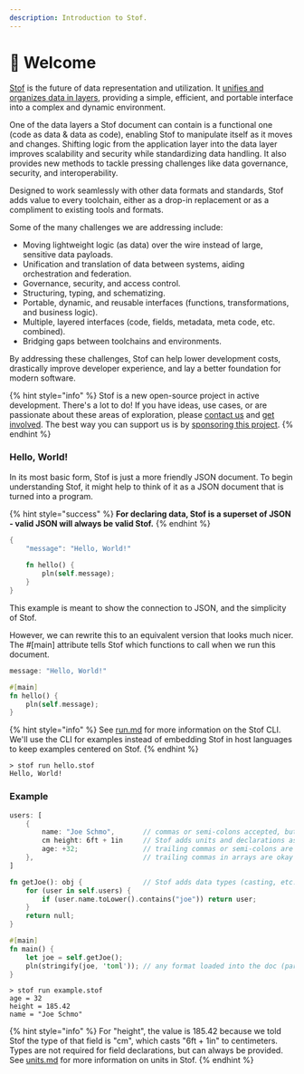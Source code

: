 ```yaml
---
description: Introduction to Stof.
---
```


# 🚀 Welcome

[Stof](https://stof.dev) is the future of data representation and utilization. It [unifies and organizes data in layers](book/introduction-and-design.md), providing a simple, efficient, and portable interface into a complex and dynamic environment.

One of the data layers a Stof document can contain is a functional one (code as data & data as code), enabling Stof to manipulate itself as it moves and changes. Shifting logic from the application layer into the data layer improves scalability and security while standardizing data handling. It also provides new methods to tackle pressing challenges like data governance, security, and interoperability.

Designed to work seamlessly with other data formats and standards, Stof adds value to every toolchain, either as a drop-in replacement or as a compliment to existing tools and formats.

Some of the many challenges we are addressing include:

* Moving lightweight logic (as data) over the wire instead of large, sensitive data payloads.
* Unification and translation of data between systems, aiding orchestration and federation.
* Governance, security, and access control.
* Structuring, typing, and schematizing.
* Portable, dynamic, and reusable interfaces (functions, transformations, and business logic).
* Multiple, layered interfaces (code, fields, metadata, meta code, etc. combined).
* Bridging gaps between toolchains and environments.

By addressing these challenges, Stof can help lower development costs, drastically improve developer experience, and lay a better foundation for modern software.

{% hint style="info" %}
Stof is a new open-source project in active development. There's a lot to do! If you have ideas, use cases, or are passionate about these areas of exploration, please [contact us](https://stof.dev/contact-us) and [get involved](resources-and-information.md). The best way you can support us is by [sponsoring this project](https://github.com/dev-formata-io/stof).
{% endhint %}

### Hello, World!

In its most basic form, Stof is just a more friendly JSON document. To begin understanding Stof, it might help to think of it as a JSON document that is turned into a program.

{% hint style="success" %}
**For declaring data, Stof is a superset of JSON - valid JSON will always be valid Stof.**
{% endhint %}

```rust
{
    "message": "Hello, World!"
    
    fn hello() {
        pln(self.message);
    }
}
```

This example is meant to show the connection to JSON, and the simplicity of Stof.

However, we can rewrite this to an equivalent version that looks much nicer. The #\[main] attribute tells Stof which functions to call when we run this document.

```rust
message: "Hello, World!"

#[main]
fn hello() {
    pln(self.message);
}
```

{% hint style="info" %}
See [run.md](reference/cli/run.md "mention") for more information on the Stof CLI. We'll use the CLI for examples instead of embedding Stof in host languages to keep examples centered on Stof.
{% endhint %}

```
> stof run hello.stof
Hello, World!
```

### Example

```rust
users: [
    {
        name: "Joe Schmo",       // commas or semi-colons accepted, but optional
        cm height: 6ft + 1in     // Stof adds units and declarations as expressions
        age: +32;                // trailing commas or semi-colons are okay
    },                           // trailing commas in arrays are okay
]

fn getJoe(): obj {               // Stof adds data types (casting, etc..)
    for (user in self.users) {
        if (user.name.toLower().contains("joe")) return user;
    }
    return null;
}

#[main]
fn main() {
    let joe = self.getJoe();
    pln(stringify(joe, 'toml')); // any format loaded into the doc (parse too)
}
```

```
> stof run example.stof
age = 32
height = 185.42
name = "Joe Schmo"
```

{% hint style="info" %}
For "height", the value is 185.42 because we told Stof the type of that field is "cm", which casts "6ft + 1in" to centimeters. Types are not required for field declarations, but can always be provided. See [units.md](common-concepts/units.md "mention") for more information on units in Stof.
{% endhint %}
